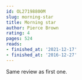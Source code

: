 ```yaml
---
id: OL27198800M
slug: morning-star
title: Morning star
author: Pierce Brown
rating: 4
pages: 524
reads:
- finished_at: '2021-12-17'
- finished_at: '2016-12-27'
---
```

Same review as first one.

